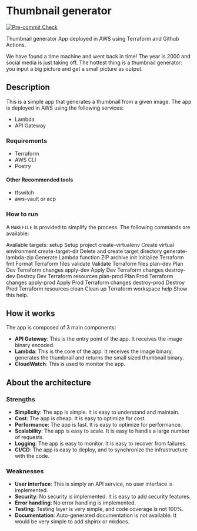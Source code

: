 # Thumbnail generator
[![Pre-commit Check](https://github.com/Flor91/thumbnail_app/actions/workflows/pre-commit.yml/badge.svg)](https://github.com/Flor91/thumbnail_app/actions/workflows/pre-commit.yml)

Thumbnail generator App deployed in AWS using Terraform and Github Actions.

We have found a time machine and went back in time! The year is 2000 and social media is just taking off. The hottest thing is a thumbnail generator: you input a big picture and get a small picture as  output.

## Description

This is a simple app that generates a thumbnail from a given image. The app is deployed in AWS using the following services:

- Lambda
- API Gateway

### Requirements

- Terraform
- AWS CLI
- Poetry

#### Other Recommended tools

- tfswitch
- aws-vault or acp

### How to run

A `MAKEFILE` is provided to simplify the process. The following commands are available:

Available targets:
  setup                 Setup project
  create-virtualenv     Create virtual environment
  create-target-dir     Delete and create target directory
  generate-lambda-zip   Generate Lambda function ZIP archive
  init                  Initialize Terraform
  fmt                   Format Terraform files
  validate              Validate Terraform files
  plan-dev              Plan Dev Terraform changes
  apply-dev             Apply Dev Terraform changes
  destroy-dev           Destroy Dev Terraform resources
  plan-prod             Plan Prod Terraform changes
  apply-prod            Apply Prod Terraform changes
  destroy-prod          Destroy Prod Terraform resources
  clean                 Clean up Terraform workspace
  help                  Show this help.

## How it works

The app is composed of 3 main components:
- **API Gateway**: This is the entry point of the app. It receives the image binary encoded.
- **Lambda**: This is the core of the app. It receives the image binary, generates the thumbnail and returns the small sized thumbnail binary.
- **CloudWatch**: This is used to monitor the app.

## About the architecture
### Strengths

- **Simplicity**: The app is simple. It is easy to understand and maintain.
- **Cost**: The app is cheap. It is easy to optimize for cost.
- **Performance**: The app is fast. It is easy to optimize for performance.
- **Scalability**: The app is easy to scale. It is easy to handle a large number of requests.
- **Logging**: The app is easy to monitor. It is easy to recover from failures.
- **CI/CD**: The app is easy to deploy, and to synchronize the infrastructure with the code.

### Weaknesses

- **User interface**: This is simply an API service, no user interface is implemented.
- **Security**: No security is implemented. It is easy to add security features.
- **Error handling**: No error handling is implemented.
- **Testing**: Testing layer is very simple, and code coverage is not 100%.
- **Documentation**: Auto-generated documentation is not available. It would be very simple to add shpinx or mkdocs.

